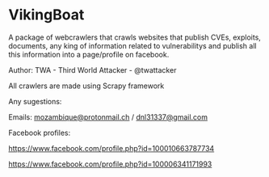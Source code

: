 # VikingBoat
A package of webcrawlers that crawls websites that publish CVEs, exploits, documents, any king of information related to vulnerabilitys and publish all this information into a page/profile on facebook.

Author: TWA - Third World Attacker - @twattacker

All crawlers are made using Scrapy framework

Any sugestions:

Emails: mozambique@protonmail.ch / dnl31337@gmail.com

Facebook profiles:

https://www.facebook.com/profile.php?id=100010663787734

https://www.facebook.com/profile.php?id=100006341171993

